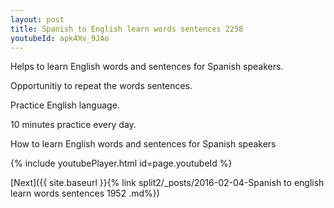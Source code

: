 ```yaml
---
layout: post
title: Spanish to English learn words sentences 2258 
youtubeId: apk4Xv_9JAo
---
```

 
 
Helps to learn English words and sentences for Spanish speakers.

Opportunitiy to repeat the words sentences. 

Practice English language. 
 
10 minutes practice every day. 
 
How to learn English words and sentences for Spanish speakers 
 
{% include youtubePlayer.html id=page.youtubeId %}
 
 
[Next]({{ site.baseurl }}{% link  split2/_posts/2016-02-04-Spanish to english learn words sentences 1952 .md%})
 
